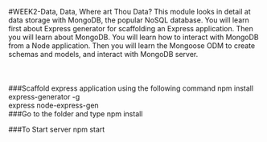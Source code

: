 #WEEK2-Data, Data, Where art Thou Data?
This module looks in detail at data storage with MongoDB, the popular NoSQL database. You will learn first about Express generator for scaffolding an Express application. Then you will learn about MongoDB. You will learn how to interact with MongoDB from a Node application. Then you will learn the Mongoose ODM to create schemas and models, and interact with MongoDB server.<br/>
<br/><br/><br/>
###Scaffold express application using the following command
npm install express-generator -g<br/>
express node-express-gen
<br/>
###Go to the folder and type npm install

###To Start server
npm start
